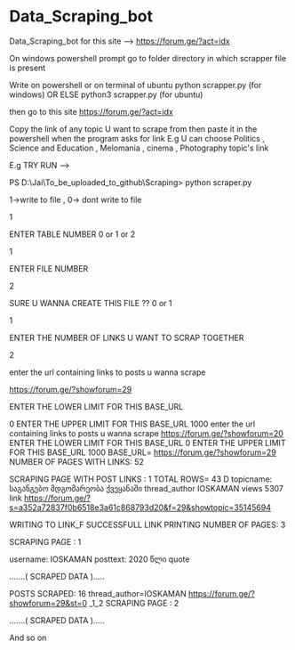 # Data_Scraping_bot
Data_Scraping_bot for this site -->  https://forum.ge/?act=idx

On windows powershell prompt go to folder directory in which scrapper file is present 

Write on powershell or on terminal of ubuntu
python scrapper.py  (for windows)  OR ELSE    python3 scrapper.py    (for ubuntu)

then go to this site https://forum.ge/?act=idx

Copy the link of any topic U want to scrape from then paste it in the powershell when the program asks for link
E.g U can choose Politics , Science and Education , Melomania , cinema , Photography   topic's link 


E.g TRY RUN --> 

PS D:\Jai\To_be_uploaded_to_github\Scraping> python scraper.py

1->write to file , 0-> dont write to file

1 

ENTER TABLE NUMBER 0 or 1 or 2

1 


ENTER FILE NUMBER

2 

SURE U WANNA CREATE THIS FILE ?? 0 or 1

1 

ENTER THE NUMBER OF LINKS U WANT TO SCRAP TOGETHER

2 

enter the url containing links to posts u wanna scrape

https://forum.ge/?showforum=29

ENTER THE LOWER LIMIT FOR THIS BASE_URL

0
ENTER THE UPPER LIMIT FOR THIS BASE_URL
1000
enter the url containing links to posts u wanna scrape
https://forum.ge/?showforum=20
ENTER THE LOWER LIMIT FOR THIS BASE_URL
0
ENTER THE UPPER LIMIT FOR THIS BASE_URL
1000
BASE_URL= https://forum.ge/?showforum=29
NUMBER OF PAGES WITH LINKS: 52

SCRAPING PAGE WITH POST LINKS :  1
TOTAL ROWS= 43
D
topicname: საგანგებო მდგომარეობა ქვეყანაში  thread_author IOSKAMAN  views 5307
link https://forum.ge/?s=a352a72837f0b6518e3a61c868793d20&f=29&showtopic=35145694

WRITING TO LINK_F
SUCCESSFULL LINK PRINTING
NUMBER OF PAGES: 3

SCRAPING PAGE :  1

username: IOSKAMAN
posttext: 2020 წლი
quote

.......( SCRAPED DATA ).....

POSTS SCRAPED: 16        thread_author=IOSKAMAN       https://forum.ge/?showforum=29&st=0  _1_2
SCRAPING PAGE :  2

.......( SCRAPED DATA ).....

And so on
